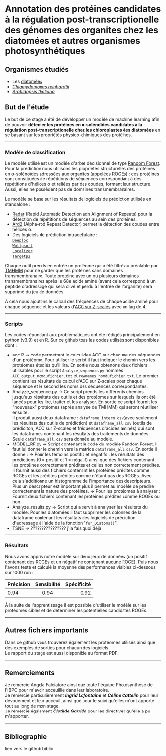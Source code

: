 # __Annotation des protéines candidates à la régulation post-transcriptionelle des génomes des organites chez les diatomées et autres organismes photosynthétiques__

## Organismes étudiés

* Les [diatomées](https://www.researchgate.net/publication/338043776_Diatom_Molecular_Research_Comes_of_Age_Model_Species_for_Studying_Phytoplankton_Biology_and_Diversity)
* [*Chlamydomonas reinhardtii*](https://www.ncbi.nlm.nih.gov/pmc/articles/PMC6713297/)
* [*Arabidopsis thaliana*](https://nph.onlinelibrary.wiley.com/doi/epdf/10.1111/nph.13687)


## But de l'étude

Le but de ce stage a été de développer un modèle de machine learning afin de pouvoir __détecter les protéines en α-solénoïdes candidates à la régulation post-transcriptionelle chez les chloroplastes des diatomées__ en se basant sur les propriétés physico-chimiques des protéines.

-----

### Modèle de classification

Le modèle utilisé est un modèle d'arbre décisionnel de type [Random Forest](https://scikit-learn.org/stable/modules/generated/sklearn.ensemble.RandomForestClassifier.html).   
Pour la prédiction nous utilisons les propriétés structurelles des protéines en α-solénoïdes adressées aux organites (appelées [ROGEs](https://www.ncbi.nlm.nih.gov/pmc/articles/PMC4558696/)) : ces protéines sont constituées de répétitions de séquences correspondant à des répétitions d'hélices α et reliées par des coudes, formant leur structure. Aussi, elles ne possèdent pas de domaines transmembranaires.   
    
Le modèle se base sur les résultats de logiciels de prédiction utilisés en standalone :
* [Radar](https://www.ebi.ac.uk/Tools/pfa/radar/) (Rapid Automatic Detection adn Alignment of Repeats) pour la détection de répétitions de séquences au sein des protéines.
* [Ard2](https://bio.tools/ard2) (Alpha-rod Repeat Detector) permet la détection des coudes entre hélices α.
* Des logiciels de prédiction intracellulaire :   
[`Deeploc`](https://services.healthtech.dtu.dk/service.php?DeepLoc-1.0)     
[`Wolfpsort`](https://wolfpsort.hgc.jp/)     
[`Localizer`](https://localizer.csiro.au/)     
[`Targetp2`](https://services.healthtech.dtu.dk/service.php?TargetP-2.0)     

Chaque outil prends en entrée un protéome qui a été filtré au préalable par [TMHMM](https://services.healthtech.dtu.dk/service.php?TMHMM-2.0) pour ne garder que les protéines sans domaines transmembranaire. Toute protéine avec un ou plusieurs domaines transmembranaires après le 68e acide aminé (avant cela correspond à un peptide d'adressage qui sera clivé et perdu à l'entrée de l'organite) sera supprimé du jeu de données.

À cela nous ajoutons le calcul des fréquences de chaque acide aminé pour chaque séquence et les valeurs d'[ACC sur Z-scales](https://pubmed.ncbi.nlm.nih.gov/32731621/) avec un lag de 4.

-----

### Scripts

Les codes répondant aux problématiques ont été rédigés principalement en python (v3.9) et en R.
Sur ce github tous les codes utilisés sont disponibles dont :    
* acc.R -> code permettant le calcul des ACC sur chacune des séquences d'un protéome. Pour utiliser le script il faut indiquer le chemin vers les protéomes étudiés qu'il lira. En sortie nous obtenons deux fichiers utilisables pour le script `Analyze_sequence.py` nommés `ACC_output_nomdufichier.txt` et `rownames_nomdufichier.txt`.    Le premier contient les résultats du calcul d'ACC sur Z-scales pour chaque séquence et le second les noms des séquences correspondantes.
* Analyze_sequence.py -> Ce script prends les différents chemins jusqu'aux résultats des outils et des protéomes sur lesquels ils ont été lancés pour les lire, traiter et les analyser. En sortie ce script fournit les "nouveaux" protéomes (après analyse de TMHMM) qui seront réutiliser ensuite.    
Il produit aussi deux dataframe : `dataframe_interm.csv`(avec seulement les résultats des outils de prédiction) et `dataframe_all.csv` (outils de prédiciton, ACC sur Z-scales et fréquences d'acides aminés) qui sont les dataframes contenant les résultats des traitements de données. Seule `dataframe_all.csv` sera donnée au modèle. 
* MODEL_RF.py -> Script contenant le code du modèle Random Forest. Il faut lui donner le chemin vers la matrice `dataframe_all.csv`. En sortie il donne :
-> Pour les témoins postifis et négatifs : les résultats des prédictions (0 = positif et 1 = négatif) ainsi que des fichiers contenant les protéines correctement prédites et celles non correctement prédites. Il fournit aussi des fichiers contenant les protéines prédites comme ROGEs et les prédites prédites comme n'étant pas des ROGEs. Avec cela s'additionne un histogramme de l'importance des descripteurs. Plus un descripteur est important plus il permet au modèle de prédire correctement la nature des protéines.
-> Pour les protéomes à analyser : Fournit deux fichiers contenant les protéines prédites comme ROGEs ou non.
* Analyze_results.py -> Script qui a servit à analyser les résultats du modèle. Pour les diatomées il faut supprimer les colonnes de la dataframe contenant les résultats des logiciels de prédiction d'adressage à l'aide de la fonction "`for_Diatoms()`".
* TSNE -> ???????????????? j'ia fais quoi déjà


-----

### Résultats

Nous avons appris notre modèle sur deux jeux de données (un positif contenant des ROGEs et un négatif ne contenant aucune ROGE). Puis nous l'avons testé et calculé la moyenne des performances visibles ci-dessous sur 1000 run :    
    
<p align="center"> 
    
| Précision   |      Sensibilité      |  Spécificité |
|----------|:-------------:|------:|
| 0.94 |  0.94 | 0.92 |     
    
</p>
    
À la suite de l'apprentissage il est possible d'utiliser le modèle sur les protéomes cibles et de déterminer les potentielles candidates ROGEs.
    
-----

## Autres fichiers importants

Dans ce github vous trouverez également les protéomes utilisés ainsi que des exemples de sorties pour chacun des logiciels.   
Le rapport du stage est aussi disponible au format PDF.

-----

## Remerciements

Je remercie Angela Falciatore ainsi que toute l'équipe Photosynthèse de l'IBPC pour m'avoir acceuillie dans leur laboratoire.  
Je remercie particulièrement __*Ingrid Lafontaine*__ et __*Céline Cattelin*__ pour leur dévouement et leur acceuil, ainsi que pour le suivi qu'elles m'ont apporté tout au long de mon stage.   
Je remercie également __*Clotilde Garrido*__ pour les directives qu'elle a pu m'apporter.

-----

## Bibliographie

lien vers le github biblio
